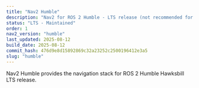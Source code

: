 ```yaml
---
title: "Nav2 Humble"
description: "Nav2 for ROS 2 Humble - LTS release (not recommended for new)"
status: "LTS - Maintained"
order: 1
nav2_version: "humble"
last_updated: 2025-08-12
build_date: 2025-08-12
commit_hash: 476d9e8d15892869c32a23252c2500196412e3a5
slug: "humble"
---
```


Nav2 Humble provides the navigation stack for ROS 2 Humble Hawksbill LTS release.